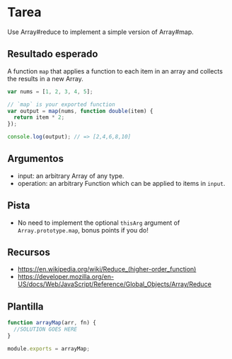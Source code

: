 # Tarea

Use Array#reduce to implement a simple version of Array#map.

## Resultado esperado

A function `map` that applies a function to each item in an array and collects the results in a new Array.

```js
var nums = [1, 2, 3, 4, 5];

// `map` is your exported function
var output = map(nums, function double(item) {
  return item * 2;
});

console.log(output); // => [2,4,6,8,10]
```

## Argumentos

- input: an arbitrary Array of any type.
- operation: an arbitrary Function which can be applied to items in `input`.

## Pista

- No need to implement the optional `thisArg` argument of `Array.prototype.map`, bonus points if you do!

## Recursos

- https://en.wikipedia.org/wiki/Reduce_(higher-order_function)
- https://developer.mozilla.org/en-US/docs/Web/JavaScript/Reference/Global_Objects/Array/Reduce

## Plantilla

```js
function arrayMap(arr, fn) {
  //SOLUTION GOES HERE
}

module.exports = arrayMap;
```

